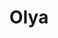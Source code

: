 ---
title: "Olya"
description: "With a bottle of sparkling, we will spend a wonderful evening, an unforgettable night, and an inspiring morning. I am a girl escort with a trim luxurious figure and romantic appearance. I can accompany a businessman as a couple at any event or to give pleasure in communication. 

I like quality VIP rest with nice men, travel, and active spending time. Beautiful escort girls are distinguished by good-natured character, polished manners, and resourcefulness. These qualities will help us spend time with mutual pleasure. To schedule an appointment, contact the manager of the agency.   "
Price: "From 1000$"
height: "177"
weight: "49"
age: "25"
bustSize: "2"
hairColor: "brunet"
visa: "europe"
folder: olya
mainImage: 1.webp
images:
  - 2.webp
  - 3.webp
---